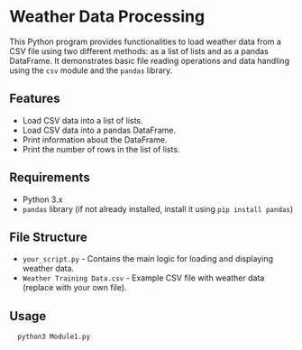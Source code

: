 # Weather Data Processing

This Python program provides functionalities to load weather data from a CSV file using two different methods: as a list of lists and as a pandas DataFrame. It demonstrates basic file reading operations and data handling using the `csv` module and the `pandas` library.

## Features

- Load CSV data into a list of lists.
- Load CSV data into a pandas DataFrame.
- Print information about the DataFrame.
- Print the number of rows in the list of lists.

## Requirements

- Python 3.x
- `pandas` library (if not already installed, install it using `pip install pandas`)

## File Structure

- `your_script.py` - Contains the main logic for loading and displaying weather data.
- `Weather Training Data.csv` - Example CSV file with weather data (replace with your own file).

## Usage

```python
  python3 Module1.py
```
